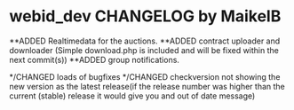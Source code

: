 webid_dev CHANGELOG by MaikelB
==============================

**ADDED Realtimedata for the auctions.
**ADDED contract uploader and downloader (Simple download.php is included and will be fixed within the next commit(s))
**ADDED group notifications.

*/CHANGED loads of bugfixes
*/CHANGED checkversion not showing the new version as the latest release(if the release number was higher than the current (stable) release it would give you and out of date message)
